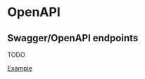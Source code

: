 # OpenAPI

## Swagger/OpenAPI endpoints

TODO

[Example](https://github.com/KyleU/boilerplay/blob/master/conf/openapi/paths/customer/customerRow.json)
